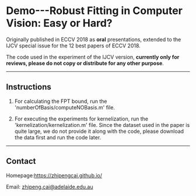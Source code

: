 # Demo---Robust Fitting in Computer Vision: Easy or Hard?

Originally published in ECCV 2018 as **oral** presentations, extended to the IJCV special issue for the 12 best papers of ECCV 2018.

The code used in the experiment of the IJCV version, **currently only for reviews, please do not copy or distribute for any other purpose**. 

------------------------
Instructions
------------------------

1. For calculating the FPT bound, run the 'numberOfBasis/computeNOBasis.m' file.

2. For executing the experiments for kernelization, run the 'kernelization/kernelization.m' file. Since the dataset used in the paper is quite large, we do not provide it along with the code, please download the data first and run the code later.

------------------------
Contact
------------------------

Homepage:https://zhipengcai.github.io/

Email: zhipeng.cai@adelaide.edu.au

